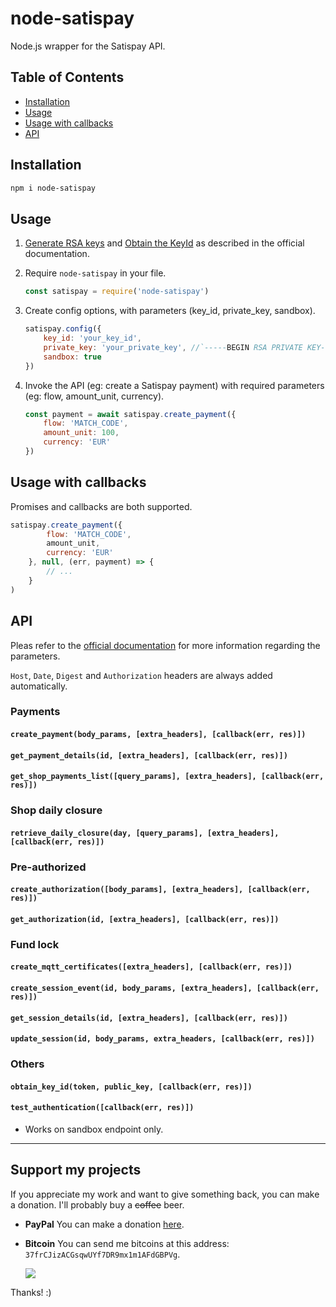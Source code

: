 # node-satispay

Node.js wrapper for the Satispay API.


## Table of Contents
- [Installation](#installation)
- [Usage](#usage)
- [Usage with callbacks](#usage-with-callbacks)
- [API](#api)


## Installation

```sh
npm i node-satispay
```


## Usage

1. [Generate RSA keys](https://developers.satispay.com/reference#genereate-rsa-keys) and [Obtain the KeyId](https://developers.satispay.com/reference#keyid) as described in the official documentation.

2. Require `node-satispay` in your file.
    ```js
    const satispay = require('node-satispay')
    ```

3. Create config options, with parameters (key_id, private_key, sandbox).
    ```js
    satispay.config({
		key_id: 'your_key_id',
		private_key: 'your_private_key', //`-----BEGIN RSA PRIVATE KEY-----\n[...]\n-----END RSA PRIVATE KEY-----`
		sandbox: true
    })
    ```

5. Invoke the API (eg: create a Satispay payment) with required parameters (eg: flow, amount_unit, currency).
    ```js
    const payment = await satispay.create_payment({
		flow: 'MATCH_CODE',
		amount_unit: 100,
		currency: 'EUR'
	})
    ```


## Usage with callbacks

Promises and callbacks are both supported.
```js
satispay.create_payment({
		flow: 'MATCH_CODE',
		amount_unit,
		currency: 'EUR'
	}, null, (err, payment) => {
		// ...
	}
)
```


## API

Pleas refer to the [official documentation](https://developers.satispay.com/reference) for more information regarding the parameters.

`Host`, `Date`, `Digest` and `Authorization` headers are always added automatically.

### Payments

#### `create_payment(body_params, [extra_headers], [callback(err, res)])`

#### `get_payment_details(id, [extra_headers], [callback(err, res)])`

#### `get_shop_payments_list([query_params], [extra_headers], [callback(err, res)])`


### Shop daily closure

#### `retrieve_daily_closure(day, [query_params], [extra_headers], [callback(err, res)])`


### Pre-authorized

#### `create_authorization([body_params], [extra_headers], [callback(err, res)])`

#### `get_authorization(id, [extra_headers], [callback(err, res)])`


### Fund lock

#### `create_mqtt_certificates([extra_headers], [callback(err, res)])`

#### `create_session_event(id, body_params, [extra_headers], [callback(err, res)])`

#### `get_session_details(id, [extra_headers], [callback(err, res)])`

#### `update_session(id, body_params, extra_headers, [callback(err, res)])`


### Others

#### `obtain_key_id(token, public_key, [callback(err, res)])`

#### `test_authentication([callback(err, res)])`
- Works on sandbox endpoint only.

---

## Support my projects
If you appreciate my work and want to give something back, you can make a donation. I'll probably buy a ~~coffee~~ beer.

- **PayPal**
	You can make a donation [here](https://www.paypal.com/cgi-bin/webscr?cmd=_donations&business=ASQ5SYTCM7VXG&item_name=node-satispay+donations&currency_code=EUR).

- **Bitcoin**
	You can send me bitcoins at this address: `37frCJizACGsqwUYf7DR9mx1m1AFdGBPVg`.

	![](https://i.imgur.com/YdtUCxv.png)

Thanks! :)